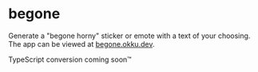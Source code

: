 # begone

Generate a "begone horny" sticker or emote with a text of your choosing. The app can be viewed at [begone.okku.dev](https://begone.okku.dev/).

TypeScript conversion coming soon™
